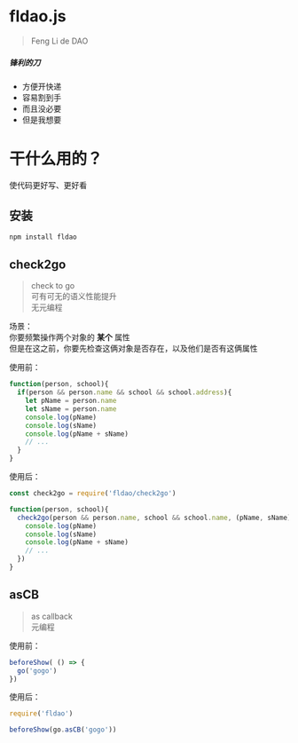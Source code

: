 # fldao.js
> Feng Li de DAO

##### 锋利的刀
+ 方便开快递
+ 容易割到手
+ 而且没必要
+ 但是我想要

# 干什么用的？
使代码更好写、更好看

## 安装
```bash
npm install fldao
```

## check2go
> check to go  
> 可有可无的语义性能提升  
> 无元编程  

场景：  
你要频繁操作两个对象的 **某个** 属性  
但是在这之前，你要先检查这俩对象是否存在，以及他们是否有这俩属性  

使用前：
```js
function(person, school){
  if(person && person.name && school && school.address){
    let pName = person.name
    let sName = person.name
    console.log(pName)
    console.log(sName)
    console.log(pName + sName)
    // ...
  }
}
```

使用后：
```js
const check2go = require('fldao/check2go')

function(person, school){
  check2go(person && person.name, school && school.name, (pName, sName) => {
    console.log(pName)
    console.log(sName)
    console.log(pName + sName)
    // ...
  })
}
```

## asCB
> as callback  
> 元编程  

使用前：
```js
beforeShow( () => {
  go('gogo')
})
```
使用后：
```js
require('fldao')

beforeShow(go.asCB('gogo'))
```
